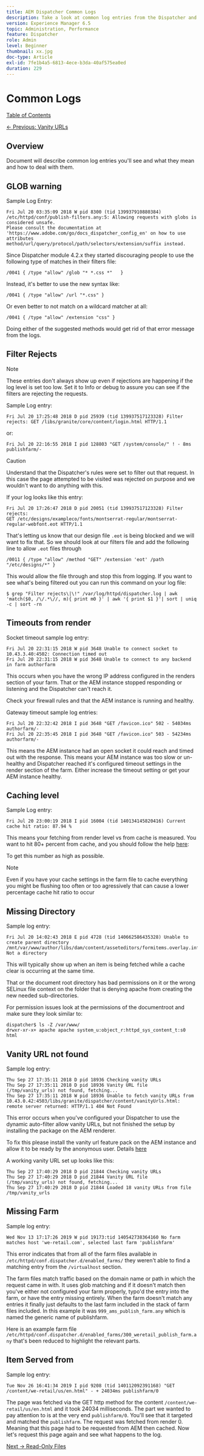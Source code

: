 ```yaml
---
title: AEM Dispatcher Common Logs
description: Take a look at common log entries from the Dispatcher and learning what they mean and how to address them.
version: Experience Manager 6.5
topic: Administration, Performance
feature: Dispatcher
role: Admin
level: Beginner
thumbnail: xx.jpg
doc-type: Article
exl-id: 7fe1b4a5-6813-4ece-b3da-40af575ea0ed
duration: 229
---
```

# Common Logs

[Table of Contents](./overview.md)

[<- Previous: Vanity URLs](./disp-vanity-url.md)

## Overview

Document will describe common log entries you'll see and what they mean and how to deal with them.

## GLOB warning

Sample Log Entry:

```
Fri Jul 20 03:35:09 2018 W pid 8300 (tid 139937910880384) /etc/httpd/conf/publish-filters.any:5: Allowing requests with globs is considered unsafe.
Please consult the documentation at 'https://www.adobe.com/go/docs_dispatcher_config_en' on how to use attributes 
method/url/query/protocol/path/selectors/extension/suffix instead.
```

Since Dispatcher module 4.2.x they started discouraging people to use the following type of matches in their filters file:

```
/0041 { /type "allow" /glob "* *.css *"   }
```

Instead, it's better to use the new syntax like:

```
/0041 { /type "allow" /url "*.css" }
```

Or even better to not match on a wildcard matcher at all:

```
/0041 { /type "allow" /extension "css" }
```

Doing either of the suggested methods would get rid of that error message from the logs.

## Filter Rejects

>[!NOTE]
>
>These entries don't always show up even if rejections are happening if the log level is set too low. Set it to Info or debug to assure you can see if the filters are rejecting the requests.

Sample Log entry:

```
Fri Jul 20 17:25:48 2018 D pid 25939 (tid 139937517123328) Filter rejects: GET /libs/granite/core/content/login.html HTTP/1.1
```

or:

```
Fri Jul 20 22:16:55 2018 I pid 128803 "GET /system/console/" ! - 8ms publishfarm/-
```

>[!CAUTION]
>
>Understand that the Dispatcher's rules were set to filter out that request. In this case the page attempted to be visited was rejected on purpose and we wouldn't want to do anything with this.

If your log looks like this entry:

```
Fri Jul 20 17:26:47 2018 D pid 20051 (tid 139937517123328) Filter rejects: 
GET /etc/designs/exampleco/fonts/montserrat-regular/montserrat-regular-webfont.eot HTTP/1.1
```

That's letting us know that our design file `.eot` is being blocked and we will want to fix that.
So we should look at our filters file and add the following line to allow `.eot` files through

```
/0011 { /type "allow" /method "GET" /extension 'eot' /path "/etc/designs/*" }
```

This would allow the file through and stop this from logging.
If you want to see what's being filtered out you can run this command on your log file:

```
$ grep "Filter rejects\|\!" /var/log/httpd/dispatcher.log | awk 'match($0, /\/.*\//, m){ print m0 }' | awk '{ print $1 }'| sort | uniq -c | sort -rn
```

## Timeouts from render

Socket timeout sample log entry:

```
Fri Jul 20 22:31:15 2018 W pid 3648 Unable to connect socket to 10.43.3.40:4502: Connection timed out 
Fri Jul 20 22:31:15 2018 W pid 3648 Unable to connect to any backend in farm authorfarm
```

This occurs when you have the wrong IP address configured in the renders section of your farm. That or the AEM instance stopped responding or listening and the Dispatcher can't reach it.

Check your firewall rules and that the AEM instance is running and healthy.

Gateway timeout sample log entries:

```
Fri Jul 20 22:32:42 2018 I pid 3648 "GET /favicon.ico" 502 - 54034ms authorfarm/- 
Fri Jul 20 22:35:45 2018 I pid 3648 "GET /favicon.ico" 503 - 54234ms authorfarm/-
```

This means the AEM instance had an open socket it could reach and timed out with the response. This means your AEM instance was too slow or un-healthy and Dispatcher reached it's configured timeout settings in the render section of the farm. Either increase the timeout setting or get your AEM instance healthy.

## Caching level

Sample Log entry:

```
Fri Jul 20 23:00:19 2018 I pid 16004 (tid 140134145820416) Current cache hit ratio: 87.94 %
```

This means your fetching from render level vs from cache is measured. You want to hit 80+ percent from cache, and you should follow the help [here](https://experienceleague.adobe.com/docs/experience-cloud-kcs/kbarticles/KA-17458.html):

To get this number as high as possible.

>[!NOTE]
>
>Even if you have your cache settings in the farm file to cache everything you might be flushing too often or too agressively that can cause a lower percentage cache hit ratio to occur

## Missing Directory

Sample log entry:

```
Fri Jul 20 14:02:43 2018 E pid 4728 (tid 140662586435328) Unable to create parent directory /mnt/var/www/author/libs/dam/content/asseteditors/formitems.overlay.infinity.json/application: Not a directory
```

This will typically show up when an item is being fetched while a cache clear is occurring at the same time.

That or the document root directory has bad permissions on it or the wrong SELinux file context on the folder that is denying apache from creating the new needed sub-directories.

For permission issues look at the permissions of the documentroot and make sure they look similar to:

```
dispatcher$ ls -Z /var/www/
drwxr-xr-x+ apache apache system_u:object_r:httpd_sys_content_t:s0 html
```

## Vanity URL not found

Sample log entry:

```
Thu Sep 27 17:35:11 2018 D pid 18936 Checking vanity URLs 
Thu Sep 27 17:35:11 2018 D pid 18936 Vanity URL file (/tmp/vanity_urls) not found, fetching... 
Thu Sep 27 17:35:11 2018 W pid 18936 Unable to fetch vanity URLs from 10.43.0.42:4503/libs/granite/dispatcher/content/vanityUrls.html: remote server returned: HTTP/1.1 404 Not Found
```

This error occurs when you've configured your Dispatcher to use the dynamic auto-filter allow vanity URLs, but not finished the setup by installing the package on the AEM renderer.

To fix this please install the vanity url feature pack on the AEM instance and allow it to be ready by the anonymous user. Details [here](https://experienceleague.adobe.com/docs/experience-cloud-kcs/kbarticles/KA-17463.html)

A working vanity URL set up looks like this:

```
Thu Sep 27 17:40:29 2018 D pid 21844 Checking vanity URLs 
Thu Sep 27 17:40:29 2018 D pid 21844 Vanity URL file (/tmp/vanity_urls) not found, fetching... 
Thu Sep 27 17:40:29 2018 D pid 21844 Loaded 18 vanity URLs from file /tmp/vanity_urls
```

## Missing Farm

Sample log entry:

```
Wed Nov 13 17:17:26 2019 W pid 19173:tid 140542738364160 No farm matches host 'we-retail.com', selected last farm 'publishfarm'
```

This error indicates that from all of the farm files available in `/etc/httpd/conf.dispatcher.d/enabled_farms/` they weren't able to find a matching entry from the `/virtualhost` section.

The farm files match traffic based on the domain name or path in which the request came in with. It uses glob matching and if it doesn't match then you've either not configured your farm properly, typo'd the entry into the farm, or have the entry missing entirely. When the farm doesn't match any entries it finally just defaults to the last farm included in the stack of farm files included. In this example it was `999_ams_publish_farm.any` which is named the generic name of publishfarm.

Here is an example farm file `/etc/httpd/conf.dispatcher.d/enabled_farms/300_weretail_publish_farm.any` that's been reduced to highlight the relevant parts.

## Item Served from

Sample log entry:

```
Tue Nov 26 16:41:34 2019 I pid 9208 (tid 140112092391168) "GET /content/we-retail/us/en.html" - + 24034ms publishfarm/0
```

The page was fetched via the GET http method for the content `/content/we-retail/us/en.html` and it took 24034 milliseconds. The part we wanted to pay attention to is at the very end `publishfarm/0`. You'll see that it targeted and matched the `publishfarm`. The request was fetched from render 0. Meaning that this page had to be requested from AEM then cached. Now let's request this page again and see what happens to the log.

[Next -> Read-Only Files](./immutable-files.md)
